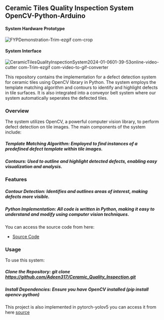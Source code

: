 ## Ceramic Tiles Quality Inspection System OpenCV-Python-Arduino
#### System Hardware Prototype

![FYPDemonstration-Trim-ezgif com-crop](https://github.com/user-attachments/assets/b1c3af23-f758-41d5-a3ee-55c5b29e79f5)
#### System Interface

![CeramicTilesQualityInspectionSystem2024-01-0601-39-53online-video-cutter com-Trim-ezgif com-video-to-gif-converter](https://github.com/Adeen317/Ceramic_Quality_Inspection/assets/112985225/e7299226-0006-4673-8d20-9a60cda7232e)

This repository contains the implementation for a defect detection system for ceramic tiles using OpenCV library in Python. The system employs the template matching algorithm and contours to identify and highlight defects in tile surfaces. It is also integrated into a conveyor belt system where our system automatically seperates the defected tiles. 

### Overview
The system utilizes OpenCV, a powerful computer vision library, to perform defect detection on tile images. The main components of the system include:

##### Template Matching Algorithm: Employed to find instances of a predefined defect template within tile images.
##### Contours: Used to outline and highlight detected defects, enabling easy visualization and analysis.
### Features
##### Contour Detection: Identifies and outlines areas of interest, making defects more visible.
##### Python Implementation: All code is written in Python, making it easy to understand and modify using computer vision techniques.
You can access the source code from here:
- [Source Code ](https://github.com/Adeen317/Ceramic-Tiles-Quality-Inspection/blob/main/app.py)

### Usage
To use this system:

##### Clone the Repository: git clone https://github.com/Adeen317/Ceramic_Quality_Inspection.git
##### Install Dependencies: Ensure you have OpenCV installed (pip install opencv-python)


This project is also implemented in pytorch-yolov5 you can access it from here [source](https://github.com/Adeen317/Ceramic-Tiles-Quality-Inspection-YOLO)
